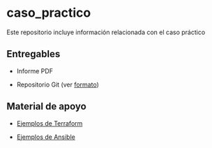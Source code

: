 # caso_practico
Este repositorio incluye información relacionada con el caso práctico

## Entregables

* Informe PDF

* Repositorio Git (ver [formato](formato.md))

## Material de apoyo

* [Ejemplos de Terraform](../terraform)

* [Ejemplos de Ansible](../ansible)
